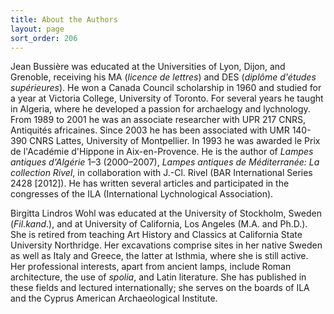 ```yaml
---
title: About the Authors
layout: page
sort_order: 206
---
```


Jean Bussière was educated at the Universities of Lyon, Dijon, and Grenoble, receiving his MA (*licence de lettres*) and DES (*diplôme d'études supérieures*). He won a Canada Council scholarship in 1960 and studied for a year at Victoria College, University of Toronto. For several years he taught in Algeria, where he developed a passion for archaelogy and lychnology. From 1989 to 2001 he was an associate researcher with UPR 217 CNRS, Antiquités africaines. Since 2003 he has been associated with UMR 140-390 CNRS Lattes, University of Montpellier. In 1993 he was awarded le Prix de l'Académie d'Hippone in Aix-en-Provence. He is the author of *Lampes antiques d'Algérie* 1–3 (2000–2007), *Lampes antiques de Méditerranée: La collection Rivel*, in collaboration with J.-Cl. Rivel (BAR International Series 2428 [2012]). He has written several articles and participated in the congresses of the ILA (International Lychnological Association).

Birgitta Lindros Wohl was educated at the University of Stockholm, Sweden (*Fil.kand*.), and at University of California, Los Angeles (M.A. and Ph.D.). She is retired from teaching Art History and Classics at California State University Northridge. Her excavations comprise sites in her native Sweden as well as Italy and Greece, the latter at Isthmia, where she is still active. Her professional interests, apart from ancient lamps, include Roman architecture, the use of *spolia*, and Latin literature. She has published in these fields and lectured internationally; she serves on the boards of ILA and the Cyprus American Archaeological Institute.
